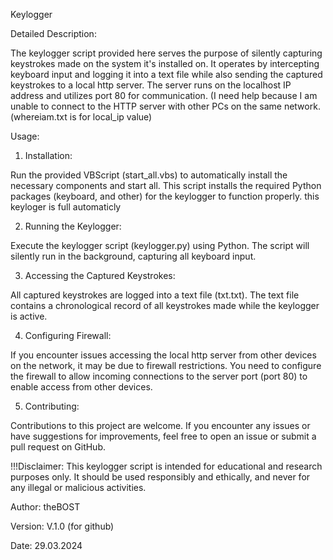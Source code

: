 Keylogger

Detailed Description:

The keylogger script provided here serves the purpose of silently capturing keystrokes made on the system it's installed on. It operates by intercepting keyboard input and logging it into a text file while also sending the captured keystrokes to a local http server. The server runs on the localhost IP address and utilizes port 80 for communication. (I need help because I am unable to connect to the HTTP server with other PCs on the same network. (whereiam.txt is for local_ip value)

Usage:

1) Installation:

Run the provided VBScript (start_all.vbs) to automatically install the necessary components and start all.
This script installs the required Python packages (keyboard, and other) for the keylogger to function properly.
this keyloger is full automaticly


2) Running the Keylogger:

Execute the keylogger script (keylogger.py) using Python.
The script will silently run in the background, capturing all keyboard input.


3) Accessing the Captured Keystrokes:

All captured keystrokes are logged into a text file (txt.txt).
The text file contains a chronological record of all keystrokes made while the keylogger is active.


4) Configuring Firewall:

If you encounter issues accessing the local http server from other devices on the network, it may be due to firewall restrictions.
You need to configure the firewall to allow incoming connections to the server port (port 80) to enable access from other devices.


5) Contributing:

Contributions to this project are welcome. If you encounter any issues or have suggestions for improvements, feel free to open an issue or submit a pull request on GitHub.


!!!Disclaimer:
This keylogger script is intended for educational and research purposes only. It should be used responsibly and ethically, and never for any illegal or malicious activities.


Author:
theBOST

Version:
V.1.0 (for github)

Date:
29.03.2024
